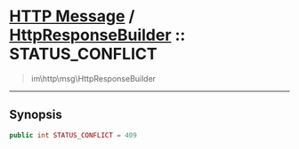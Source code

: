 # [HTTP Message](http.md) / [HttpResponseBuilder](http-HttpResponseBuilder.md) :: STATUS_CONFLICT
 > im\http\msg\HttpResponseBuilder
____

## Synopsis
```php
public int STATUS_CONFLICT = 409
```
